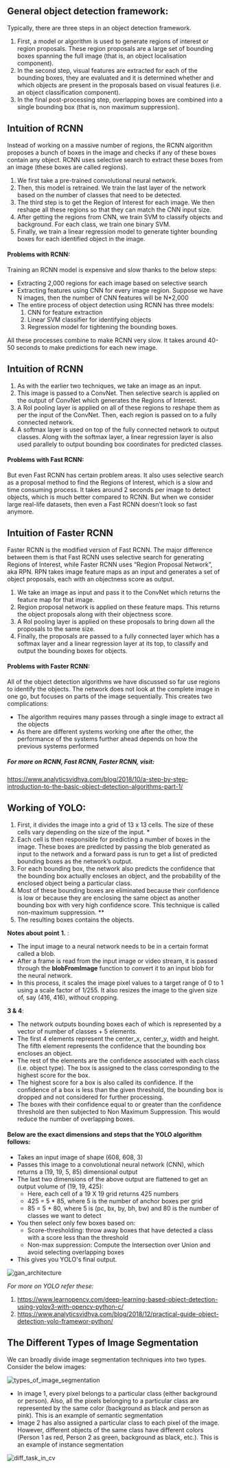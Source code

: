 ## General object detection framework:

Typically, there are three steps in an object detection framework.

1. First, a model or algorithm is used to generate regions of interest or region proposals. These region proposals are a large set of bounding boxes spanning the full image (that is, an object localisation component).
2. In the second step, visual features are extracted for each of the bounding boxes, they are evaluated and it is determined whether and which objects are present in the proposals based on visual features (i.e. an object classification component).
3. In the final post-processing step, overlapping boxes are combined into a single bounding box (that is, non maximum suppression).

## Intuition of RCNN

Instead of working on a massive number of regions, the RCNN algorithm proposes a bunch of boxes in the image and checks if any of these boxes contain any object. RCNN uses selective search to extract these boxes from an image (these boxes are called regions).

1. We first take a pre-trained convolutional neural network.
2. Then, this model is retrained. We train the last layer of the network based on the number of classes that need to be detected.
3. The third step is to get the Region of Interest for each image. We then reshape all these regions so that they can match the CNN input size.
4. After getting the regions from CNN, we train SVM to classify objects and background. For each class, we train one binary SVM.
5. Finally, we train a linear regression model to generate tighter bounding boxes for each identified object in the image.

#### Problems with RCNN:
Training an RCNN model is expensive and slow thanks to the below steps:

* Extracting 2,000 regions for each image based on selective search
* Extracting features using CNN for every image region. Suppose we have N images, then the number of CNN features will be N*2,000
* The entire process of object detection using RCNN has three models:
  1. CNN for feature extraction
  2. Linear SVM classifier for identifying objects
  3. Regression model for tightening the bounding boxes.

All these processes combine to make RCNN very slow. It takes around 40-50 seconds to make predictions for each new image.

## Intuition of RCNN

1. As with the earlier two techniques, we take an image as an input.
2. This image is passed to a ConvNet. Then selective search is applied on the output of ConvNet which generates the Regions of Interest.
3. A RoI pooling layer is applied on all of these regions to reshape them as per the input of the ConvNet. Then, each region is passed on to a fully connected network.
4. A softmax layer is used on top of the fully connected network to output classes. Along with the softmax layer, a linear regression layer is also used parallely to output bounding box coordinates for predicted classes.

#### Problems with Fast RCNN:

But even Fast RCNN has certain problem areas. It also uses selective search as a proposal method to find the Regions of Interest, which is a slow and time consuming process. It takes around 2 seconds per image to detect objects, which is much better compared to RCNN. But when we consider large real-life datasets, then even a Fast RCNN doesn’t look so fast anymore.

## Intuition of Faster RCNN

Faster RCNN is the modified version of Fast RCNN. The major difference between them is that Fast RCNN uses selective search for generating Regions of Interest, while Faster RCNN uses “Region Proposal Network”, aka RPN. RPN takes image feature maps as an input and generates a set of object proposals, each with an objectness score as output.

1. We take an image as input and pass it to the ConvNet which returns the feature map for that image.
2. Region proposal network is applied on these feature maps. This returns the object proposals along with their objectness score.
3. A RoI pooling layer is applied on these proposals to bring down all the proposals to the same size.
4. Finally, the proposals are passed to a fully connected layer which has a softmax layer and a linear regression layer at its top, to classify and output the bounding boxes for objects.

#### Problems with Faster RCNN:
All of the object detection algorithms we have discussed so far use regions to identify the objects. The network does not look at the complete image in one go, but focuses on parts of the image sequentially. This creates two complications:

* The algorithm requires many passes through a single image to extract all the objects
* As there are different systems working one after the other, the performance of the systems further ahead depends on how the previous systems performed

##### For more on RCNN, Fast RCNN, Faster RCNN, visit: 
https://www.analyticsvidhya.com/blog/2018/10/a-step-by-step-introduction-to-the-basic-object-detection-algorithms-part-1/

## Working of YOLO:

1. First, it divides the image into a grid of 13 x 13 cells. The size of these cells vary depending on the size of the input. *
2. Each cell is then responsible for predicting a number of boxes in the image. These boxes are predicted by passing the blob generated as input to the network and a forward pass is run to get a list of predicted bounding boxes as the network’s output. 
3. For each bounding box, the network also predicts the confidence that the bounding box actually encloses an object, and the probability of the enclosed object being a particular class.
4. Most of these bounding boxes are eliminated because their confidence is low or because they are enclosing the same object as another bounding box with very high confidence score. This technique is called non-maximum suppression. **
5. The resulting boxes contains the objects.

__Notes about point__
__1.__ :	
* The input image to a neural network needs to be in a certain format called a blob. 
* After a frame is read from the input image or video stream, it is passed through the __blobFromImage__ function to convert it to an input blob for the neural network. 
* In this process, it scales the image pixel values to a target range of 0 to 1 using a scale factor of 1/255. It also resizes the image to the given size of, say (416, 416), without cropping. 

__3 & 4__:
* The network outputs bounding boxes each of which is represented by a vector of number of classes + 5 elements.
* The first 4 elements represent the center_x, center_y, width and height. The fifth element represents the confidence that the bounding box encloses an object.
* The rest of the elements are the confidence associated with each class (i.e. object type). The box is assigned to the class corresponding to the highest score for the box.
* The highest score for a box is also called its confidence. If the confidence of a box is less than the given threshold, the bounding box is dropped and not considered for further processing.
* The boxes with their confidence equal to or greater than the confidence threshold are then subjected to Non Maximum Suppression. This would reduce the number of overlapping boxes.

#### Below are the exact dimensions and steps that the YOLO algorithm follows:

* Takes an input image of shape (608, 608, 3)
* Passes this image to a convolutional neural network (CNN), which returns a (19, 19, 5, 85) dimensional output
* The last two dimensions of the above output are flattened to get an output volume of (19, 19, 425):
	* Here, each cell of a 19 X 19 grid returns 425 numbers
	* 425 = 5 * 85, where 5 is the number of anchor boxes per grid
	* 85 = 5 + 80, where 5 is (pc, bx, by, bh, bw) and 80 is the number of classes we want to detect
* You then select only few boxes based on:
	* Score-thresholding: throw away boxes that have detected a class with a score less than the threshold
	* Non-max suppression: Compute the Intersection over Union and avoid selecting overlapping boxes
* This gives you YOLO's final output.

![gan_architecture](images/10.png)

_For more on YOLO refer these:_
1. https://www.learnopencv.com/deep-learning-based-object-detection-using-yolov3-with-opencv-python-c/
2. https://www.analyticsvidhya.com/blog/2018/12/practical-guide-object-detection-yolo-framewor-python/

## The Different Types of Image Segmentation
We can broadly divide image segmentation techniques into two types. Consider the below images:

![types_of_image_segmentation](images/2.png)

* In image 1, every pixel belongs to a particular class (either background or person). Also, all the pixels belonging to a particular class are represented by the same color (background as black and person as pink). This is an example of semantic segmentation
* Image 2 has also assigned a particular class to each pixel of the image. However, different objects of the same class have different colors (Person 1 as red, Person 2 as green, background as black, etc.). This is an example of instance segmentation

![diff_task_in_cv](images/1.png)